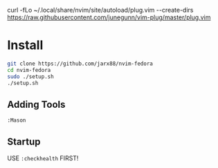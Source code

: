 curl -fLo ~/.local/share/nvim/site/autoload/plug.vim --create-dirs https://raw.githubusercontent.com/junegunn/vim-plug/master/plug.vim

# Install
```bash
git clone https://github.com/jarx88/nvim-fedora
cd nvim-fedora
sudo ./setup.sh
./setup.sh
``` 

## Adding Tools
```
:Mason
```

## Startup
USE `:checkhealth` FIRST!